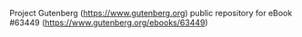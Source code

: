Project Gutenberg (https://www.gutenberg.org) public repository for
eBook #63449 (https://www.gutenberg.org/ebooks/63449)
